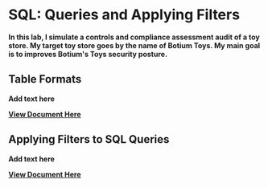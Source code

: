 <h1>SQL: Queries and Applying Filters</h1>

<b>In this lab, I simulate a controls and compliance assessment audit of a toy store. My target toy store goes by the name of Botium Toys. My main goal is to improves Botium's Toys security posture.</b>

<h2>Table Formats</h2>

<b>Add text here</b>

<b>[View Document Here](https://docs.google.com/document/d/1ZHjmIqYyGQ0w4RmvRicHJw1lUnPBBS8kWQD1ThaW4oI/edit?usp=sharing)</b>

<h2>Applying Filters to SQL Queries</h2>

<b>Add text here</b>

<b>[View Document Here](https://docs.google.com/document/d/1BUWCtcr6SoRBOYcJDwAWFckwzEsK0JH5UseIuSLkYBk/edit?usp=sharing&resourcekey=0-2rATEwuTUKzl2eKFT8sw0g)</b>

<br />


<!--
 ```diff
- text in red
+ text in green
! text in orange
# text in gray
@@ text in purple (and bold)@@
```
--!>
